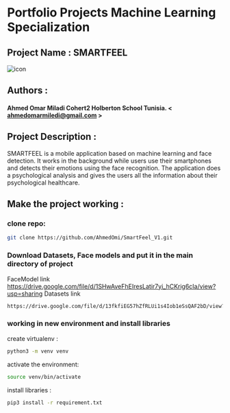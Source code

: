 # Portfolio Projects Machine Learning Specialization
## Project Name : SMARTFEEL
![icon](icon.ong)
## Authors :
#### Ahmed Omar Miladi Cohert2 Holberton School Tunisia. < ahmedomarmiledi@gmail.com >

## Project Description :

SMARTFEEL is a mobile application based on machine learning and face detection. It works in the background while users use their smartphones and detects their emotions using the face recognition. The application does a psychological analysis and gives the users all the information about their psychological healthcare.

## Make the project working :
### clone repo:
```bash
git clone https://github.com/AhmedOmi/SmartFeel_V1.git
````
### Download Datasets, Face models and put it in the main directory of project
FaceModel link
https://drive.google.com/file/d/1SHwAveFhEIresLatir7yi_hCKrig6cIa/view?usp=sharing
Datasets link
```bash
https://drive.google.com/file/d/13fkfiEG57hZfRLUi1s4Iob1eSsQAF2bD/view?usp=sharing
```
### working in new environment and install libraries
create virtualenv :
```bash
python3 -m venv venv
```
activate the environment:
```bash
source venv/bin/activate
```
install libraries :
```bash
pip3 install -r requirement.txt
```